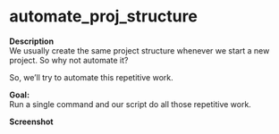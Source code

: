 # automate_proj_structure

**Description**</br>
We usually create the same project structure whenever we start a new project. So why not automate it? </br>

So, we’ll try to automate this repetitive work. </br>

**Goal:** </br>
Run a single command and our script do all those repetitive work.

**Screenshot**
